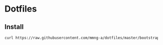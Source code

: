 # Dotfiles

## Install

```sh
curl https://raw.githubusercontent.com/mmng-a/dotfiles/master/bootstrap.sh | sh
```
